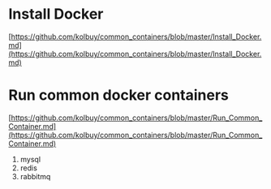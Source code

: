 # Install Docker

[https://github.com/kolbuy/common_containers/blob/master/Install_Docker.md](https://github.com/kolbuy/common_containers/blob/master/Install_Docker.md)

# Run common docker containers

[https://github.com/kolbuy/common_containers/blob/master/Run_Common_Container.md](https://github.com/kolbuy/common_containers/blob/master/Run_Common_Container.md)

1. mysql 
2. redis
3. rabbitmq
